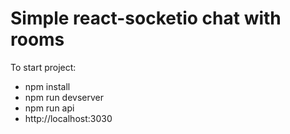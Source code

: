 # Simple react-socketio chat with rooms

To start project:
* npm install
* npm run devserver
* npm run api
* http://localhost:3030

